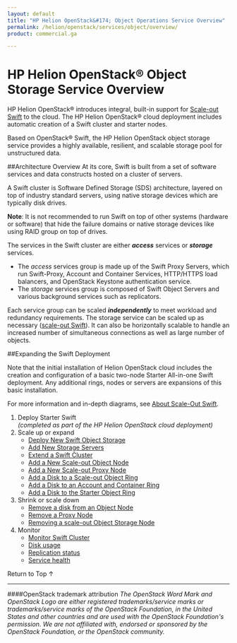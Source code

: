 ```yaml
---
layout: default
title: "HP Helion OpenStack&#174; Object Operations Service Overview"
permalink: /helion/openstack/services/object/overview/
product: commercial.ga

---
```

<!--PUBLISHED-->

<script>

function PageRefresh {
onLoad="window.refresh"
}

PageRefresh();

</script>

<!--
<p style="font-size: small;"> <a href="/helion/openstack/services/networking/overview/">&#9664; PREV</a> | <a href="/helion/openstack/services/overview/">&#9650; UP</a> | <a href="/helion/openstack/services/orchestration/overview/"> NEXT &#9654</a> </p>-->

# HP Helion OpenStack&#174; Object Storage Service Overview #

<!-- modeled after HP Cloud Networking Getting Started (network.getting.started.md) -->

HP Helion OpenStack&#174; introduces integral, built-in support for [Scale-out Swift](/helion/openstack/services/object/overview/scale-out-swift/) to the cloud.
The HP Helion OpenStack&#174; cloud deployment includes automatic creation of a Swift cluster and starter nodes.

Based on OpenStack&reg; Swift, the HP Helion OpenStack object storage service provides a highly available, resilient, and scalable storage pool for unstructured data.  

##Architecture Overview
At its core, Swift is built from a set of software services and data constructs hosted on a cluster of servers. 

<!---
A Swift cluster is software defined storage (SDS) architecture layered on top of industry standard servers using standard storage drives. --->


A Swift cluster is Software Defined Storage (SDS) architecture, layered on top of industry standard servers, using native storage devices which are typically disk drives. 

**Note**: It is not recommended to run Swift on top of other systems (hardware or software) that hide the failure domains or native storage devices like using RAID group on top of drives.

The services in the Swift cluster are either ***access*** services or ***storage*** services.

- The *access* services group is made up of the Swift Proxy Servers, which run Swift-Proxy, Account and Container Services, HTTP/HTTPS load balancers, and OpenStack Keystone authentication service.
- The *storage* services group is composed of Swift Object Servers and various background services such as replicators.  
 
Each service group can be scaled ***independently*** to meet workload and redundancy requirements. The storage service can be scaled up as necessary ([scale-out Swift](/helion/openstack/services/object/overview/scale-out-swift/)). It can also be horizontally scalable to handle an increased number of simultaneous connections as well as large number of objects. 

##Expanding the Swift Deployment

Note that the initial installation of Helion OpenStack cloud includes the creation and configuration of a basic two-node Starter All-in-one Swift deployment. Any additional rings, nodes or servers are expansions of this basic installation.

For more information and in-depth diagrams, see [About Scale-Out Swift](/helion/openstack/services/object/overview/scale-out-swift/).

1. Deploy Starter Swift<br>*(completed as part of the HP Helion OpenStack cloud deployment)*
3. Scale up or expand 
	- [Deploy New Swift Object Storage](/helion/openstack/services/swift/deployment-scale-out/)
	-  [Add New Storage Servers](/helion/openstack/services/swift/provision-nodes)
	-  [Extend a Swift Cluster](/helion/openstack/services/object/swift/expand-cluster/)
	-  [Add a New Scale-out Object Node](/helion/openstack/services/swift/deployment/add-disk-object-node/)
	-  [Add a New Scale-out Proxy Node](/helion/openstack/services/swift/deployment/add-proxy-node/)
	-  [Add a Disk to a Scale-out Object Ring](/helion/openstack/services/swift/deployment/add-disk-scale-out/)
	-  [Add a Disk to an Account and Container Ring](/helion/openstack/services/swift/deployment/add-disk-account-container/)
	-  [Add a Disk to the Starter Object Ring](/helion/openstack/services/swift/deployment/add-disk-starter/)
5. Shrink or scale down
	- [Remove a disk from an Object Node](/helion/openstack/services/swift/deployment/remove-existing-disk/)
	- [Remove a Proxy Node](/helion/openstack/services/swift/deployment/remove-proxy-node/)
	- [Removing a scale-out Object Storage Node](/helion/openstack/services/swift/deployment/remove-scale-out-object-node/)
6. Monitor
	- [Monitor Swift Cluster](/helion/openstack/services/object/swift/Monitor-cluster/)
	- [Disk usage](/helion/openstack/services/object/swift/Monitor-disk/)
	- [Replication status](/helion/openstack/services/object/swift/replica-status/)
	- [Service health](/helion/openstack/services/object/swift/health-check/)

<a href="#top" style="padding:14px 0px 14px 0px; text-decoration: none;"> Return to Top &#8593; </a>

----
####OpenStack trademark attribution
*The OpenStack Word Mark and OpenStack Logo are either registered trademarks/service marks or trademarks/service marks of the OpenStack Foundation, in the United States and other countries and are used with the OpenStack Foundation's permission. We are not affiliated with, endorsed or sponsored by the OpenStack Foundation, or the OpenStack community.*
